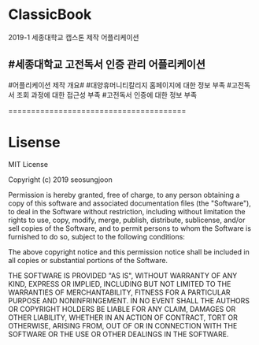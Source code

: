 # ClassicBook
2019-1 세종대학교 캡스톤 제작 어플리케이션

#세종대학교 고전독서 인증 관리 어플리케이션
-------------------------------------
#어플리케이션 제작 개요#
#대양휴머니티칼리지 홈페이지에 대한 정보 부족
#고전독서 조회 과정에 대한 접근성 부족
#고전독서 인증에 대한 정보 부족


=======================================
# Lisense

MIT License

Copyright (c) 2019 seosungjoon

Permission is hereby granted, free of charge, to any person obtaining a copy
of this software and associated documentation files (the "Software"), to deal
in the Software without restriction, including without limitation the rights
to use, copy, modify, merge, publish, distribute, sublicense, and/or sell
copies of the Software, and to permit persons to whom the Software is
furnished to do so, subject to the following conditions:

The above copyright notice and this permission notice shall be included in all
copies or substantial portions of the Software.

THE SOFTWARE IS PROVIDED "AS IS", WITHOUT WARRANTY OF ANY KIND, EXPRESS OR
IMPLIED, INCLUDING BUT NOT LIMITED TO THE WARRANTIES OF MERCHANTABILITY,
FITNESS FOR A PARTICULAR PURPOSE AND NONINFRINGEMENT. IN NO EVENT SHALL THE
AUTHORS OR COPYRIGHT HOLDERS BE LIABLE FOR ANY CLAIM, DAMAGES OR OTHER
LIABILITY, WHETHER IN AN ACTION OF CONTRACT, TORT OR OTHERWISE, ARISING FROM,
OUT OF OR IN CONNECTION WITH THE SOFTWARE OR THE USE OR OTHER DEALINGS IN THE
SOFTWARE.
